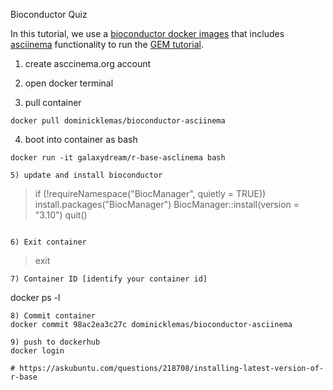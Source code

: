 Bioconductor Quiz

In this tutorial, we use a [bioconductor docker images](https://www.bioconductor.org/help/docker/) that includes [asciinema](https://asciinema.org/) functionality to run the [GEM tutorial](https://bioconductor.org/packages/release/bioc/vignettes/GEM/inst/doc/user_guide.html).

1) create asccinema.org account

2) open docker terminal

3) pull container
```
docker pull dominicklemas/bioconductor-asciinema
```

4) boot into container as bash
```
docker run -it galaxydream/r-base-asclinema bash

5) update and install bioconductor
```
> if (!requireNamespace("BiocManager", quietly = TRUE)) install.packages("BiocManager") 
> BiocManager::install(version = "3.10")
> quit()
```

6) Exit container
```
> exit
```
7) Container ID [identify your container id]
```
docker ps -l
```
8) Commit container
docker commit 98ac2ea3c27c dominicklemas/bioconductor-asciinema

9) push to dockerhub
docker login

# https://askubuntu.com/questions/218708/installing-latest-version-of-r-base